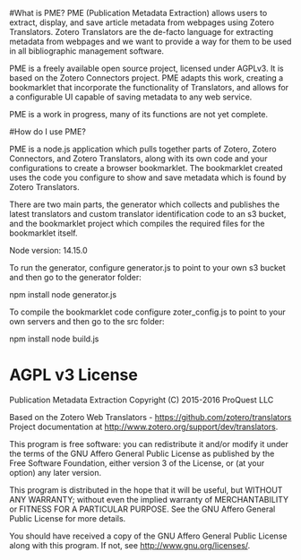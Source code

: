 #What is PME?
PME (Publication Metadata Extraction) allows users to extract, display, and save article metadata from webpages using Zotero Translators. Zotero Translators are the de-facto language for extracting metadata from webpages and we want to provide a way for them to be used in all bibliographic management software.

PME is a freely available open source project, licensed under AGPLv3. It is based on the Zotero Connectors project. PME adapts this work, creating a bookmarklet that incorporate the functionality of Translators, and allows for a configurable UI capable of saving metadata to any web service.

PME is a work in progress, many of its functions are not yet complete.

#How do I use PME?

PME is a node.js application which pulls together parts of Zotero, Zotero Connectors, and Zotero Translators, along with its own code and your configurations to create a browser bookmarklet. The bookmarklet created uses the code you configure to show and save metadata which is found by Zotero Translators.

There are two main parts, the generator which collects and publishes the latest translators and custom translator identification code to an s3 bucket, and the bookmarklet project which compiles the required files for the bookmarklet itself.

Node version: 14.15.0

To run the generator, configure generator.js to point to your own s3 bucket and then go to the generator folder:

npm install
node generator.js

To compile the bookmarklet code configure zoter_config.js to point to your own servers and then go to the src folder:

npm install
node build.js


# AGPL v3 License

Publication Metadata Extraction
Copyright (C) 2015-2016 ProQuest LLC

Based on the Zotero Web Translators - https://github.com/zotero/translators
Project documentation at http://www.zotero.org/support/dev/translators.

This program is free software: you can redistribute it and/or modify
it under the terms of the GNU Affero General Public License as
published by the Free Software Foundation, either version 3 of the
License, or (at your option) any later version.

This program is distributed in the hope that it will be useful,
but WITHOUT ANY WARRANTY; without even the implied warranty of
MERCHANTABILITY or FITNESS FOR A PARTICULAR PURPOSE.  See the
GNU Affero General Public License for more details.

You should have received a copy of the GNU Affero General Public License
along with this program.  If not, see <http://www.gnu.org/licenses/>.
